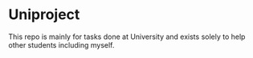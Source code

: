 # Uniproject
This repo is mainly for tasks done at University and exists solely to help other students including myself.
